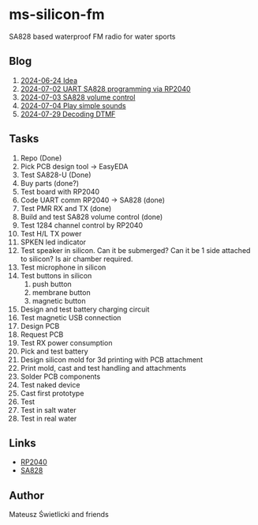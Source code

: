 # ms-silicon-fm

SA828 based waterproof FM radio for water sports

## Blog

1. [2024-06-24 Idea](./blog/20240624-Idea.md)
2. [2024-07-02 UART SA828 programming via RP2040](./blog/20249702-UART.md)
3. [2024-07-03 SA828 volume control](./blog/20249703-Volume.md)
4. [2024-07-04 Play simple sounds](./blog/20249704-Beeps.md)
5. [2024-07-29 Decoding DTMF](./blog/20240729-DTMF.md)

## Tasks

1. Repo (Done)
2. Pick PCB design tool -> EasyEDA
3. Test SA828-U (Done)
4. Buy parts (done?)
5. Test board with RP2040
6. Code UART comm RP2040 -> SA828 (done)
7. Test PMR RX and TX (done)
8. Build and test SA828 volume control (done)
9. Test 1284 channel control by RP2040
10. Test H/L TX power
11. SPKEN led indicator
12. Test speaker in silicon. Can it be submerged? Can it be 1 side attached to silicon? Is air chamber required.
13. Test microphone in silicon
14. Test buttons in silicon
    1.  push button
    2.  membrane button
    3.  magnetic button
15. Design and test battery charging circuit
16. Test magnetic USB connection 
17. Design PCB
18. Request PCB
19. Test RX power consumption
20. Pick and test battery
21. Design silicon mold for 3d printing with PCB attachment
22. Print mold, cast and test handling and attachments
23. Solder PCB components
24. Test naked device
25. Cast first prototype
26. Test
27. Test in salt water
28. Test in real water

## Links

- [RP2040](https://www.waveshare.com/wiki/RP2040-Zero)
- [SA828](https://www.nicerf.com/walkie-talkie-module/walkie-talkie-module-sa828.html)

## Author

Mateusz Świetlicki and friends
